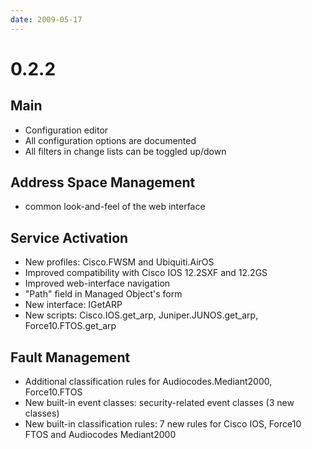 ```yaml
---
date: 2009-05-17
---
```


# 0.2.2

## Main

- Configuration editor
- All configuration options are documented
- All filters in change lists can be toggled up/down

## Address Space Management

- common look-and-feel of the web interface

## Service Activation

- New profiles: Cisco.FWSM and Ubiquiti.AirOS
- Improved compatibility with Cisco IOS 12.2SXF and 12.2GS
- Improved web-interface navigation
- "Path" field in Managed Object's form
- New interface: IGetARP
- New scripts: Cisco.IOS.get_arp, Juniper.JUNOS.get_arp,
  Force10.FTOS.get_arp

## Fault Management

- Additional classification rules for Audiocodes.Mediant2000,
  Force10.FTOS
- New built-in event classes: security-related event classes (3 new
  classes)
- New built-in classification rules: 7 new rules for Cisco IOS,
  Force10 FTOS and Audiocodes Mediant2000
